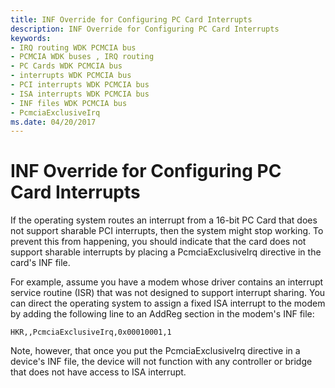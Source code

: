 ```yaml
---
title: INF Override for Configuring PC Card Interrupts
description: INF Override for Configuring PC Card Interrupts
keywords:
- IRQ routing WDK PCMCIA bus
- PCMCIA WDK buses , IRQ routing
- PC Cards WDK PCMCIA bus
- interrupts WDK PCMCIA bus
- PCI interrupts WDK PCMCIA bus
- ISA interrupts WDK PCMCIA bus
- INF files WDK PCMCIA bus
- PcmciaExclusiveIrq
ms.date: 04/20/2017
---
```


# INF Override for Configuring PC Card Interrupts





If the operating system routes an interrupt from a 16-bit PC Card that does not support sharable PCI interrupts, then the system might stop working. To prevent this from happening, you should indicate that the card does not support sharable interrupts by placing a PcmciaExclusiveIrq directive in the card's INF file.

For example, assume you have a modem whose driver contains an interrupt service routine (ISR) that was not designed to support interrupt sharing. You can direct the operating system to assign a fixed ISA interrupt to the modem by adding the following line to an AddReg section in the modem's INF file:

`HKR,,PcmciaExclusiveIrq,0x00010001,1`

Note, however, that once you put the PcmciaExclusiveIrq directive in a device's INF file, the device will not function with any controller or bridge that does not have access to ISA interrupt.

 

 





